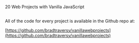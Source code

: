 #
20 Web Projects with Vanilla JavaScript

##
All of the code for every project is available in the Github repo at:

[https://github.com/bradtraversy/vanillawebprojects](https://github.com/bradtraversy/vanillawebprojects)
